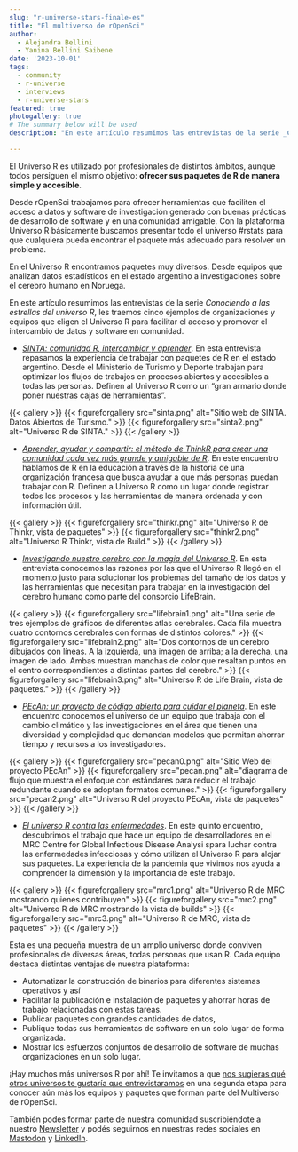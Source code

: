 ```yaml
---
slug: "r-universe-stars-finale-es"
title: "El multiverso de rOpenSci"
author:
  - Alejandra Bellini
  - Yanina Bellini Saibene
date: '2023-10-01'
tags:
  - community
  - r-universe
  - interviews
  - r-universe-stars
featured: true
photogallery: true
# The summary below will be used 
description: "En este artículo resumimos las entrevistas de la serie _Conociendo a las estrellas del universo R_, les traemos cinco ejemplos de organizaciones y equipos que eligen el Universo R para facilitar el acceso y promover el intercambio de datos y software en comunidad."

---
```


El Universo R es utilizado por profesionales de distintos ámbitos, aunque todos persiguen el mismo objetivo: __ofrecer sus paquetes de R de manera simple y accesible__.

Desde rOpenSci trabajamos para ofrecer herramientas que faciliten el acceso a datos y software de investigación generado con buenas prácticas de desarrollo de software y en una comunidad amigable. Con la plataforma Universo R básicamente buscamos presentar todo el universo #rstats para que cualquiera pueda encontrar el paquete más adecuado para resolver un problema.

En el Universo R encontramos paquetes muy diversos. Desde equipos que analizan datos estadísticos en el estado argentino a investigaciones sobre el cerebro humano en Noruega.  

En este artículo resumimos las entrevistas de la serie _Conociendo a las estrellas del universo R_, les traemos cinco ejemplos de organizaciones y equipos que eligen el Universo R para facilitar el acceso y promover el intercambio de datos y software en comunidad.

- _[SINTA: comunidad R, intercambiar y aprender](/es/blog/2022/11/23/r-universe-stars-1-es/)_. En esta entrevista repasamos la experiencia de trabajar con paquetes de R en el estado argentino. Desde el Ministerio de Turismo y Deporte trabajan para optimizar los flujos de trabajos en procesos abiertos y accesibles a todas las personas. Definen al Universo R como un “gran armario donde poner nuestras cajas de herramientas”.

{{< gallery >}}
{{< figureforgallery src="sinta.png" alt="Sitio web de SINTA. Datos Abiertos de Turismo." >}}
{{< figureforgallery src="sinta2.png" alt="Universo R de SINTA." >}}
{{< /gallery >}}

- _[Aprender, ayudar y compartir: el método de ThinkR para crear una comunidad cada vez más grande y amigable de R](es/blog/2023/02/28/r-universe-stars-2-es/)_. En este encuentro hablamos de R en la educación a través de la historia de una organización francesa que busca ayudar a que más personas puedan trabajar con R. Definen a Universo R como un lugar donde registrar todos los procesos y las herramientas de manera ordenada y con información útil.

{{< gallery >}}
{{< figureforgallery src="thinkr.png" alt="Universo R de Thinkr, vista de paquetes" >}}
{{< figureforgallery src="thinkr2.png" alt="Universo R Thinkr, vista de Build." >}}
{{< /gallery >}}


- _[Investigando nuestro cerebro con la magia del Universo R](/es/blog/2023/03/30/r-universe-stars-3-es/)_. En esta entrevista conocemos las razones por las que el Universo R llegó en el momento justo para solucionar los problemas del tamaño de los datos y las herramientas que necesitan para trabajar en la investigación del cerebro humano como parte del consorcio LifeBrain.

{{< gallery >}}
{{< figureforgallery src="lifebrain1.png" alt="Una serie de tres ejemplos de gráficos de diferentes atlas cerebrales. Cada fila muestra cuatro contornos cerebrales con formas de distintos colores." >}}
{{< figureforgallery src="lifebrain2.png" alt="Dos contornos de un cerebro dibujados con líneas. A la izquierda, una imagen de arriba; a la derecha, una imagen de lado. Ambas muestran manchas de color que resaltan puntos en el centro correspondientes a distintas partes del cerebro." >}}
{{< figureforgallery src="lifebrain3.png" alt="Universo R de Life Brain, vista de paquetes." >}}
{{< /gallery >}}


- _[PEcAn: un proyecto de código abierto para cuidar el planeta](/es/blog/2023/06/06/r-universe-stars-4-es/)_. En este encuentro conocemos el universo de un equipo que trabaja con el cambio climático y las investigaciones en el área que tienen una diversidad y complejidad que demandan modelos que permitan ahorrar tiempo y recursos a los investigadores. 
 

{{< gallery >}}
{{< figureforgallery src="pecan0.png" alt="Sitio Web del proyecto PEcAn" >}}
{{< figureforgallery src="pecan.png" alt="diagrama de flujo que muestra el enfoque con estándares para reducir el trabajo redundante cuando se adoptan formatos comunes." >}}
{{< figureforgallery src="pecan2.png" alt="Universo R del proyecto PEcAn, vista de paquetes" >}}
{{< /gallery >}}

- _[El universo R contra las enfermedades](/es/blog/2023/09/15/r-universe-stars-5-es/)_. En este quinto encuentro, descubrimos el trabajo que hace un equipo de desarrolladores en el MRC Centre for Global Infectious Disease Analysi spara luchar contra las enfermedades infecciosas y cómo utilizan el Universo R para alojar sus paquetes. La experiencia de la pandemia que vivimos nos ayuda a comprender la dimensión y la importancia de este trabajo.

{{< gallery >}}
{{< figureforgallery src="mrc1.png" alt="Universo R de MRC mostrando quienes contribuyen" >}}
{{< figureforgallery src="mrc2.png" alt="Universo R de MRC mostrando la vista de builds" >}}
{{< figureforgallery src="mrc3.png" alt="Universo R de MRC, vista de paquetes" >}}
{{< /gallery >}}

Esta es una pequeña muestra de un amplio universo donde conviven profesionales de diversas áreas, todas personas que usan R.  Cada equipo destaca distintas ventajas de nuestra plataforma:

- Automatizar la construcción de binarios para diferentes sistemas operativos y así
- Facilitar la publicación e instalación de paquetes y ahorrar horas de trabajo relacionadas con estas tareas.
- Publicar paquetes con grandes cantidades de datos,
- Publique todas sus herramientas de software en un solo lugar de forma organizada.
- Mostrar los esfuerzos conjuntos de desarrollo de software de muchas organizaciones en un solo lugar. 

¡Hay muchos más universos R por ahí! Te invitamos a que [nos sugieras qué otros universos te gustaría que entrevistaramos](mailto:yabellini@ropensci.org) en una segunda etapa para conocer aún más los equipos y paquetes que forman parte del Multiverso de rOpenSci.

También podes formar parte de nuestra comunidad suscribiéndote a nuestro [Newsletter](/news/) y podés seguirnos en nuestras redes sociales en [Mastodon](https://hachyderm.io/@rOpenSci) y [LinkedIn](https://www.linkedin.com/company/ropensci/). 
